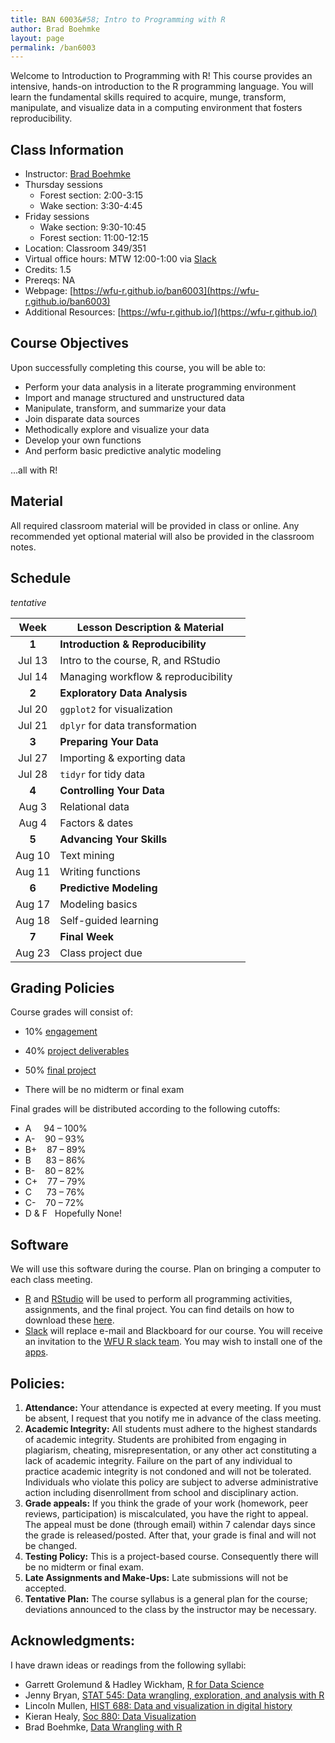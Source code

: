 ```yaml
---
title: BAN 6003&#58; Intro to Programming with R
author: Brad Boehmke
layout: page
permalink: /ban6003
---
```


Welcome to Introduction to Programming with R! This course provides an intensive, hands-on introduction to the R programming language. You will learn the fundamental skills required to acquire, munge, transform, manipulate, and visualize data in a computing environment that fosters reproducibility.

## Class Information

* Instructor: [Brad Boehmke](http://bradleyboehmke.github.io/) &nbsp; 
  <a href="mailto:boehmkbc@wfu.edu" target="_blank" style="color:#515151;"><i class="fa fa-envelope" style="font-size:1em"></i></a> &nbsp;
  <a href="https://twitter.com/bradleyboehmke" target="_blank" style="color:#515151;"><i class="fa fa-twitter"></i></a> &nbsp;
  <a href="https://github.com/bradleyboehmke" target="_blank" style="color:#515151;"><i class="fa fa-github" style="font-size:1em"></i></a> &nbsp;
  <a href="https://www.linkedin.com/in/brad-boehmke-ph-d-9b0a257" target="_blank" style="color:#515151;"><i class="fa fa-linkedin" style="font-size:1em"></i></a>
* Thursday sessions
    - Forest section: 2:00-3:15
    - Wake section: 3:30-4:45
* Friday sessions
    - Wake section: 9:30-10:45
    - Forest section: 11:00-12:15
* Location: Classroom 349/351
* Virtual office hours: MTW 12:00-1:00 via [Slack](https://wfu-r.slack.com)
* Credits: 1.5
* Prereqs: NA
* Webpage: [https://wfu-r.github.io/ban6003](https://wfu-r.github.io/ban6003)
* Additional Resources: [https://wfu-r.github.io/](https://wfu-r.github.io/)


## Course Objectives

Upon successfully completing this course, you will be able to:

- Perform your data analysis in a literate programming environment
- Import and manage structured and unstructured data
- Manipulate, transform, and summarize your data
- Join disparate data sources
- Methodically explore and visualize your data
- Develop your own functions
- And perform basic predictive analytic modeling

...all with R!


## Material

All required classroom material will be provided in class or online. Any recommended yet optional material will also be provided in the classroom notes.

## Schedule

*tentative*

| Week          | Lesson Description & Material | 
|:-------------:|--------------|
| **1**         | **Introduction & Reproducibility**  | 
|  Jul 13       | Intro to the course, R, and RStudio &nbsp;&nbsp; <a href="https://wfu-r.github.io/module-1" style="color:black;"><i class="fa fa-folder-open" style="font-size:1em"></i></a> |
|  Jul 14       | Managing workflow & reproducibility &nbsp;&nbsp; <a href="https://wfu-r.github.io/module-2" style="color:black;"><i class="fa fa-folder-open" style="font-size:1em"></i></a> |
| **2**         | **Exploratory Data Analysis**  | 
|  Jul 20       | <code>ggplot2</code> for visualization &nbsp;&nbsp; <a href="https://wfu-r.github.io/module-3" style="color:black;"><i class="fa fa-folder-open" style="font-size:1em"></i></a> | 
|  Jul 21       | <code>dplyr</code> for data transformation &nbsp;&nbsp; <a href="https://wfu-r.github.io/module-4" style="color:black;"><i class="fa fa-folder-open" style="font-size:1em"></i></a> | 
| **3**         | **Preparing Your Data**   | 
|  Jul 27       | Importing & exporting data &nbsp;&nbsp; <a href="https://wfu-r.github.io/module-5" style="color:black;"><i class="fa fa-folder-open" style="font-size:1em"></i></a> | 
|  Jul 28       |  <code>tidyr</code> for tidy data &nbsp;&nbsp; <a href="https://wfu-r.github.io/module-6" style="color:black;"><i class="fa fa-folder-open" style="font-size:1em"></i></a> | 
| **4**         | **Controlling Your Data**  | 
|  Aug 3        | Relational data &nbsp;&nbsp; <a href="https://wfu-r.github.io/module-7" style="color:black;"><i class="fa fa-folder-open" style="font-size:1em"></i></a>  | 
|  Aug 4        | Factors & dates &nbsp;&nbsp; <a href="https://wfu-r.github.io/module-8" style="color:black;"><i class="fa fa-folder-open" style="font-size:1em"></i></a>  | 
| **5**         | **Advancing Your Skills**  | 
|  Aug 10       | Text mining &nbsp;&nbsp; <a href="https://wfu-r.github.io/module-9" style="color:black;"><i class="fa fa-folder-open" style="font-size:1em"></i></a> | 
|  Aug 11       | Writing functions &nbsp;&nbsp; <a href="https://wfu-r.github.io/module-10" style="color:black;"><i class="fa fa-folder-open" style="font-size:1em"></i></a>  | 
| **6**         | **Predictive Modeling**  | 
| Aug 17        | Modeling basics  | 
| Aug 18        | Self-guided learning  | 
| **7**         | **Final Week**  |
| Aug 23        | Class project due |


## Grading Policies

Course grades will consist of: 

- 10% [engagement](engagement)
- 40% [project deliverables](deliverables)
- 50% [final project](final_project)

- There will be no midterm or final exam

Final grades will be distributed according to the following cutoffs:
		
- A &nbsp;&nbsp;&nbsp; 94 – 100% 
- A- &nbsp;&nbsp;      90 – 93%
- B+ &nbsp;&nbsp;      87 – 89%	
- B &nbsp;&nbsp;&nbsp;&nbsp; 83 – 86%
- B- &nbsp;&nbsp;      80 – 82%
- C+ &nbsp;&nbsp;      77 – 79%
- C &nbsp;&nbsp;&nbsp;&nbsp;       73 – 76%
- C- &nbsp;&nbsp;      70 – 72%
- D & F &nbsp;  Hopefully None!


## Software

We will use this software during the course. Plan on bringing a computer to each class meeting.

* [R](https://cran.r-project.org/) and [RStudio](https://www.rstudio.com/) will be used to perform all programming activities, assignments, and the final project.  You can find details on how to download these [here](basics#installation).
* [Slack](https://slack.com/) will replace e-mail and Blackboard for our course. You will receive an invitation to the [WFU R slack team](https://wfu-r.slack.com). You may wish to install one of the [apps](https://slack.com/downloads/osx). 



## Policies:

1. __Attendance:__ Your attendance is expected at every meeting. If you must be absent, I request that you notify me in advance of the class meeting. 
2. __Academic Integrity:__ All students must adhere to the highest standards of academic integrity. Students are prohibited from engaging in plagiarism, cheating, misrepresentation, or any other act constituting a lack of academic integrity. Failure on the part of any individual to practice academic integrity is not condoned and will not be tolerated. Individuals who violate this policy are subject to adverse administrative action including disenrollment from school and disciplinary action. 
3. __Grade appeals:__ If you think the grade of your work (homework, peer reviews, participation) is miscalculated, you have the right to appeal. The appeal must be done (through email) within 7 calendar days since the grade is released/posted. After that, your grade is final and will not be changed.
4. __Testing Policy:__ This is a project-based course. Consequently there will be no midterm or final exam.
5. __Late Assignments and Make-Ups:__ Late submissions will not be accepted.
6. __Tentative Plan:__ The course syllabus is a general plan for the course; deviations announced to the class by the instructor may be necessary.


## Acknowledgments:

I have drawn ideas or readings from the following syllabi:

* Garrett Grolemund & Hadley Wickham, [R for Data Science](http://r4ds.had.co.nz/index.html)
* Jenny Bryan, [STAT 545: Data wrangling, exploration, and analysis with R](http://stat545.com/)
* Lincoln Mullen, [HIST 688: Data and visualization in digital history](http://lincolnmullen.com/courses/data-dh.2016/)
* Kieran Healy, [Soc 880: Data Visualization](http://socviz.github.io/soc880/)
* Brad Boehmke, [Data Wrangling with R](http://uc-r.github.io/data_wrangling/syllabus)
